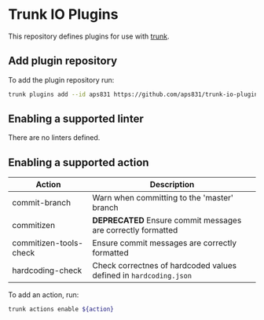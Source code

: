 # Trunk IO Plugins

This repository defines plugins for use with [trunk](https://trunk.io/).

## Add plugin repository

To add the plugin repository run:

```bash
trunk plugins add --id aps831 https://github.com/aps831/trunk-io-plugins ${TAG}
```

## Enabling a supported linter

There are no linters defined.

## Enabling a supported action

| Action                 | Description                                                       |
| ---------------------- | ----------------------------------------------------------------- |
| commit-branch          | Warn when committing to the 'master' branch                       |
| commitizen             | **DEPRECATED** Ensure commit messages are correctly formatted     |
| commitizen-tools-check | Ensure commit messages are correctly formatted                    |
| hardcoding-check       | Check correctnes of hardcoded values defined in `hardcoding.json` |

To add an action, run:

```bash
trunk actions enable ${action}
```

